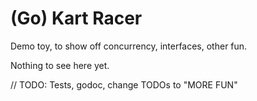 # (Go) Kart Racer

Demo toy, to show off concurrency, interfaces, other fun.

Nothing to see here yet.

// TODO: Tests, godoc, change TODOs to "MORE FUN"
